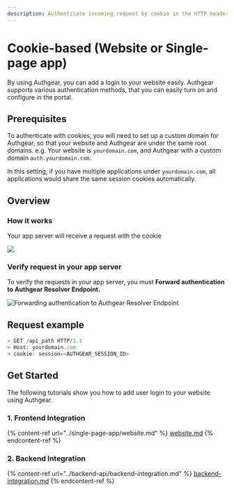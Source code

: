 ```yaml
---
description: Authenticate incoming request by cookie in the HTTP header.
---
```


# Cookie-based (Website or Single-page app)

By using Authgear, you can add a login to your website easily. Authgear supports various authentication methods, that you can easily turn on and configure in the portal.

## Prerequisites

To authenticate with cookies, you will need to set up a custom domain for Authgear, so that your website and Authgear are under the same root domains. e.g. Your website is `yourdomain.com`, and Authgear with a custom domain `auth.yourdomain.com`.

In this setting, if you have multiple applications under `yourdomain.com`, all applications would share the same session cookies automatically.

## **Overview**

### **How it works**

Your app server will receive a request with the cookie

![](https://mermaid.ink/img/eyJjb2RlIjoic2VxdWVuY2VEaWFncmFtXG4gICAgcGFydGljaXBhbnQgQ2xpZW50QXBwIGFzIEJyb3dzZXJcbiAgICBwYXJ0aWNpcGFudCBBdXRoZ2VhciBhcyBBdXRoZ2VhclxuICAgIHBhcnRpY2lwYW50IEFwcEJhY2tlbmQgYXMgWW91ciBBcHAgU2VydmVyXG4gICAgQ2xpZW50QXBwLT4-QXV0aGdlYXI6IDEuIFVzZXIgYXV0aGVudGljYXRlcyB3aXRoIEF1dGhnZWFyXG4gICAgQXV0aGdlYXItPj5DbGllbnRBcHA6IDIuIEF1dGhnZWFyIHNldHMgY29va2llXG4gICAgQ2xpZW50QXBwLT4-QXBwQmFja2VuZDogMy4gUmVxdWVzdCB3aXRoIGNvb2tpZVxuICAgIEFwcEJhY2tlbmQtPj5BcHBCYWNrZW5kOiA0LiBWZXJpZnkgUmVxdWVzdFxuICAgIEFwcEJhY2tlbmQtPj5DbGllbnRBcHA6IDUuIFNlcnZlciByZXNwb25kcyB3aXRoIHRoZSByZXF1ZXN0ZWQgaW5mb3JtYXRpb25cbiAgICAgICAgICAgICIsIm1lcm1haWQiOnt9LCJ1cGRhdGVFZGl0b3IiOmZhbHNlfQ)

### **Verify request in your app server**

To verify the requests in your app server, you must **Forward authentication to Authgear Resolver Endpoint.**

![Forwarding authentication to Authgear Resolver Endpoint](https://mermaid.ink/img/eyJjb2RlIjoiZmxvd2NoYXJ0IFREXG4gICAgYXV0aGdlYXJbQXV0aGdlYXJdXG4gICAgYXBwW1lvdXIgQXBwIFNlcnZlcl1cbiAgICBcbiAgICBhcHAgLS0-IHwgRm9yd2FyZCBhdXRoZW50aWNhdGlvbiB0byA8YnIvPiBBdXRoZ2VhciByZXNvbHZlciBlbmRwb2ludCB8IGF1dGhnZWFyXG4iLCJtZXJtYWlkIjp7InRoZW1lIjoiZGVmYXVsdCJ9LCJ1cGRhdGVFZGl0b3IiOmZhbHNlfQ)

## Request example

```javascript
> GET /api_path HTTP/1.1
> Host: yourdomain.com
> cookie: session=<AUTHGEAR_SESSION_ID>
```

## Get Started <a href="#get-started" id="get-started"></a>

The following tutorials show you how to add user login to your website using Authgear.

### 1. Frontend Integration

{% content-ref url="../single-page-app/website.md" %}
[website.md](../single-page-app/website.md)
{% endcontent-ref %}

### 2. Backend Integration

{% content-ref url="../backend-api/backend-integration.md" %}
[backend-integration.md](../backend-api/backend-integration.md)
{% endcontent-ref %}

